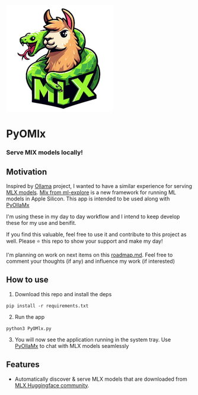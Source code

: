![](logo_readme.png)
# PyOMlx
### Serve MlX models locally!

## Motivation
Inspired by [Ollama](https://github.com/ollama/ollama) project, I wanted to have a similar experience for serving [MLX models](https://github.com/ml-explore/mlx-examples). [Mlx from ml-explore](https://github.com/ml-explore/mlx) is a new framework for running ML models in Apple Silicon. This app is intended to be used along with [PyOllaMx](https://github.com/kspviswa/pyOllaMx)

I'm using these in my day to day workflow and I intend to keep develop these for my use and benifit.

If you find this valuable, feel free to use it and contribute to this project as well. Please ⭐️ this repo to show your support and make my day!

I'm planning on work on next items on this [roadmap.md](roadmap.md). Feel free to comment your thoughts (if any) and influence my work (if interested)

## How to use

1) Download this repo and install the deps

```
pip install -r requirements.txt
```
2) Run the app

```
python3 PyOMlx.py
```

3) You will now see the application running in the system tray. Use [PyOllaMx](https://github.com/kspviswa/pyOllaMx) to chat with MLX models seamlessly

## Features

- Automatically discover & serve MLX models that are downloaded from [MLX Huggingface community](https://huggingface.co/mlx-community).
